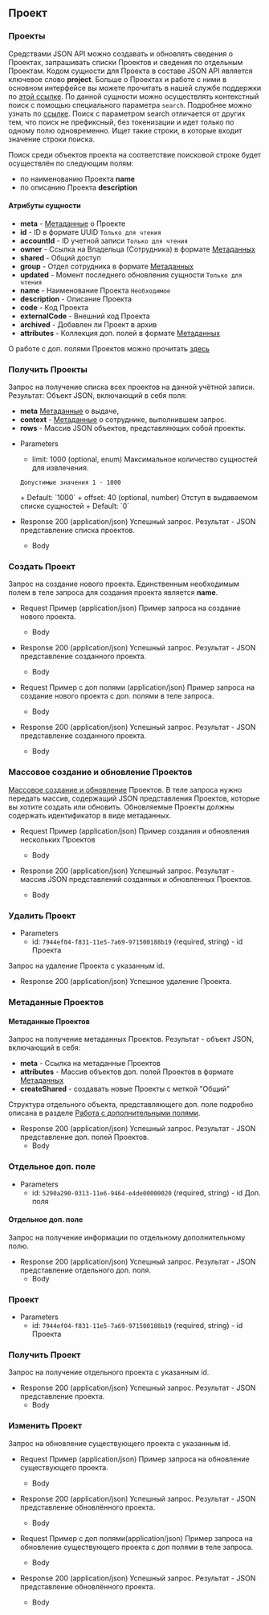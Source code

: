 ## Проект
### Проекты 
Средствами JSON API можно создавать и обновлять сведения о Проектах, запрашивать списки Проектов и сведения по отдельным Проектам. Кодом сущности для Проекта в составе JSON API является ключевое слово **project**. Больше о Проектах и работе с ними в основном интерфейсе вы можете прочитать в нашей службе поддержки по [этой ссылке](https://support.moysklad.ru/hc/ru/articles/205529477-%D0%9F%D1%80%D0%BE%D0%B5%D0%BA%D1%82%D1%8B).
По данной сущности можно осуществлять контекстный поиск с помощью специального параметра `search`. Подробнее можно узнать по [ссылке](/api/remap/1.2/doc/index.html#header-контекстный-поиск). Поиск с параметром search отличается от других тем, что поиск не префиксный, без токенизации и идет только по одному полю одновременно. Ищет такие строки, в которые входит значение строки поиска.

Поиск среди объектов проекта на соответствие поисковой строке будет осуществлён по следующим полям:
+ по наименованию Проекта **name**
+ по описанию Проекта **description**

#### Атрибуты сущности
+ **meta** - [Метаданные](/api/remap/1.2/doc/index.html#header-метаданные) о Проекте
+ **id** - ID в формате UUID `Только для чтения`
+ **accountId** - ID учетной записи `Только для чтения`
+ **owner** - Ссылка на Владельца (Сотрудника) в формате [Метаданных](/api/remap/1.2/doc/index.html#header-метаданные)
+ **shared** - Общий доступ
+ **group** - Отдел сотрудника в формате [Метаданных](/api/remap/1.2/doc/index.html#header-метаданные)
+ **updated** - Момент последнего обновления сущности `Только для чтения`
+ **name** - Наименование Проекта `Необходимое`
+ **description** - Описание Проекта
+ **code** - Код Проекта
+ **externalCode** - Внешний код Проекта
+ **archived** - Добавлен ли Проект в архив
+ **attributes** - Коллекция доп. полей в формате [Метаданных](/api/remap/1.2/doc/index.html#header-метаданные)

О работе с доп. полями Проектов можно прочитать [здесь](/api/remap/1.2/doc/index.html#header-работа-с-дополнительными-полями)


### Получить Проекты 
Запрос на получение списка всех проектов на данной учётной записи.
Результат: Объект JSON, включающий в себя поля:
- **meta** [Метаданные](/api/remap/1.2/doc/index.html#header-метаданные) о выдаче,
- **context** - [Метаданные](/api/remap/1.2/doc/index.html#header-метаданные) о сотруднике, выполнившем запрос.
- **rows** - Массив JSON объектов, представляющих собой проекты.
+ Parameters
  + limit: 1000 (optional, enum)
  Максимальное количество сущностей для извлечения.
  <p>
    <code>Допустимые значения 1 - 1000</code>
  </p>
      + Default: `1000`
  + offset: 40 (optional, number)
    Отступ в выдаваемом списке сущностей
      + Default: `0`

+ Response 200 (application/json)
Успешный запрос. Результат - JSON представление списка проектов.
  + Body
        <!-- include(body/project/get_list.json) -->


### Создать Проект 
Запрос на создание нового проекта. Единственным необходимым полем в теле запроса
для создания проекта является **name**.

+ Request Пример (application/json)
Пример запроса на создание нового проекта.
  + Body
        <!-- include(body/project/post_request.json) -->

+ Response 200 (application/json)
Успешный запрос. Результат - JSON представление созданного проекта.
  + Body
        <!-- include(body/project/post_response.json) -->

+ Request Пример с доп полями (application/json)
Пример запроса на создание нового проекта с доп. полями в теле запроса.
  + Body
        <!-- include(body/project/post_with_attributes_request.json) -->

+ Response 200 (application/json)
Успешный запрос. Результат - JSON представление созданного проекта.
  + Body
        <!-- include(body/project/post_with_attributes_response.json) -->

### Массовое создание и обновление Проектов 
[Массовое создание и обновление](/api/remap/1.2/doc/index.html#header-создание-и-обновление-нескольких-объектов) Проектов.
В теле запроса нужно передать массив, содержащий JSON представления Проектов, которые вы хотите создать или обновить.
Обновляемые Проекты должны содержать идентификатор в виде метаданных.

+ Request Пример (application/json)
Пример создания и обновления нескольких Проектов
  + Body
        <!-- include(body/project/post_massive_request.json) -->

+ Response 200 (application/json)
Успешный запрос. Результат - массив JSON представлений созданных и обновленных Проектов.
  + Body
        <!-- include(body/project/post_massive_response.json) -->

### Удалить Проект 
+ Parameters
  + id: `7944ef04-f831-11e5-7a69-971500188b19` (required, string) - id Проекта

Запрос на удаление Проекта с указанным id.

+ Response 200 (application/json)
Успешное удаление Проекта.

### Метаданные Проектов 
#### Метаданные Проектов 
Запрос на получение метаданных Проектов. Результат - объект JSON, включающий в себя:
+ **meta** - Ссылка на метаданные Проектов
+ **attributes** - Массив объектов доп. полей Проектов в формате [Метаданных](#header-метаданные)
+ **createShared** - создавать новые Проекты с меткой "Общий"

Структура отдельного объекта, представляющего доп. поле подробно описана в разделе [Работа с дополнительными полями](#header-работа-с-дополнительными-полями).

+ Response 200 (application/json)
Успешный запрос. Результат - JSON представление доп. полей Проектов.
  + Body
        <!-- include(body/project/get_metadata.json) -->

### Отдельное доп. поле 
+ Parameters
  + id: `5290a290-0313-11e6-9464-e4de00000020` (required, string) - id Доп. поля
#### Отдельное доп. поле 
Запрос на получение информации по отдельному дополнительному полю.
+ Response 200 (application/json)
Успешный запрос. Результат - JSON представление отдельного доп. поля.
  + Body
        <!-- include(body/project/metadata_by_id.json) -->

### Проект 
+ Parameters
  + id: `7944ef04-f831-11e5-7a69-971500188b19` (required, string) - id Проекта

### Получить Проект 
Запрос на получение отдельного проекта с указанным id.
+ Response 200 (application/json)
Успешный запрос. Результат - JSON представление проекта.
  + Body
        <!-- include(body/project/get_by_id.json) -->


### Изменить Проект 
Запрос на обновление существующего проекта с указанным id.
+ Request Пример (application/json)
Пример запроса на обновление существующего проекта.
  + Body
        <!-- include(body/project/put_request.json) -->
+ Response 200 (application/json)
Успешный запрос. Результат - JSON представление обновлённого проекта.
  + Body
        <!-- include(body/project/put_response.json) -->

+ Request Пример с доп полями(application/json)
Пример запроса на обновление существующего проекта с доп полями в теле запроса.
  + Body
        <!-- include(body/project/put_with_attributes_request.json) -->
+ Response 200 (application/json)
Успешный запрос. Результат - JSON представление обновлённого проекта.
  + Body
        <!-- include(body/project/put_with_attributes_response.json) -->
